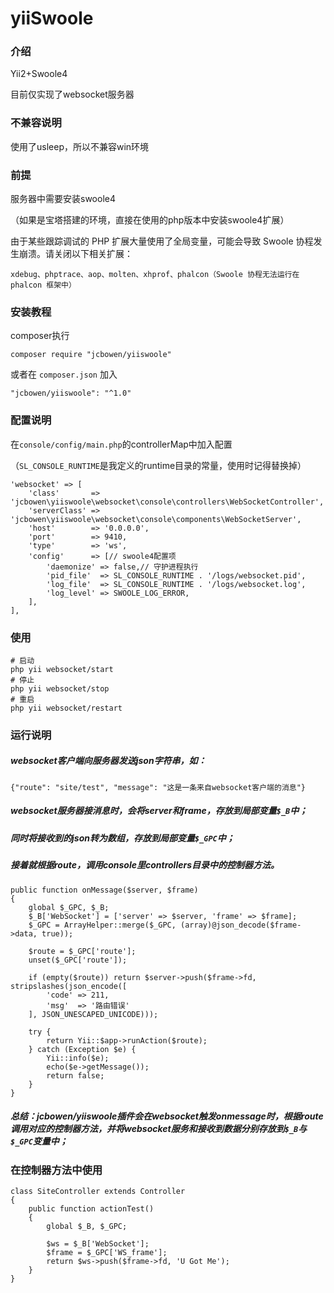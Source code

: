 # yiiSwoole

### 介绍

Yii2+Swoole4

目前仅实现了websocket服务器

### 不兼容说明

使用了usleep，所以不兼容win环境

### 前提

服务器中需要安装swoole4

（如果是宝塔搭建的环境，直接在使用的php版本中安装swoole4扩展）

由于某些跟踪调试的 PHP 扩展大量使用了全局变量，可能会导致 Swoole 协程发生崩溃。请关闭以下相关扩展：

```  
xdebug、phptrace、aop、molten、xhprof、phalcon（Swoole 协程无法运行在 phalcon 框架中）
```

### 安装教程

composer执行

```
composer require "jcbowen/yiiswoole"
```

或者在 `composer.json` 加入

```
"jcbowen/yiiswoole": "^1.0"
```

### 配置说明

在`console/config/main.php`的controllerMap中加入配置

（`SL_CONSOLE_RUNTIME`是我定义的runtime目录的常量，使用时记得替换掉）

```
'websocket' => [
    'class'       => 'jcbowen\yiiswoole\websocket\console\controllers\WebSocketController',
    'serverClass' => 'jcbowen\yiiswoole\websocket\console\components\WebSocketServer',
    'host'        => '0.0.0.0',
    'port'        => 9410,
    'type'        => 'ws',
    'config'      => [// swoole4配置项
        'daemonize' => false,// 守护进程执行
        'pid_file'  => SL_CONSOLE_RUNTIME . '/logs/websocket.pid',
        'log_file'  => SL_CONSOLE_RUNTIME . '/logs/websocket.log',
        'log_level' => SWOOLE_LOG_ERROR,
    ],
],
```

### 使用

```
# 启动 
php yii websocket/start
# 停止 
php yii websocket/stop
# 重启 
php yii websocket/restart
```

### 运行说明

##### websocket客户端向服务器发送json字符串，如：

```
{"route": "site/test", "message": "这是一条来自websocket客户端的消息"}
```
##### websocket服务器接消息时，会将server和frame，存放到局部变量```$_B```中；
##### 同时将接收到的json转为数组，存放到局部变量```$_GPC```中；
##### 接着就根据route，调用console里controllers目录中的控制器方法。
```
public function onMessage($server, $frame)
{
    global $_GPC, $_B;
    $_B['WebSocket'] = ['server' => $server, 'frame' => $frame];
    $_GPC = ArrayHelper::merge($_GPC, (array)@json_decode($frame->data, true));

    $route = $_GPC['route'];
    unset($_GPC['route']);

    if (empty($route)) return $server->push($frame->fd, stripslashes(json_encode([
        'code' => 211,
        'msg'  => '路由错误'
    ], JSON_UNESCAPED_UNICODE)));

    try {
        return Yii::$app->runAction($route);
    } catch (Exception $e) {
        Yii::info($e);
        echo($e->getMessage());
        return false;
    }
}

```

##### 总结：jcbowen/yiiswoole插件会在websocket触发onmessage时，根据route调用对应的控制器方法，并将websocket服务和接收到数据分别存放到```$_B```与```$_GPC```变量中；

### 在控制器方法中使用
```
class SiteController extends Controller
{
    public function actionTest()
    {
        global $_B, $_GPC;

        $ws = $_B['WebSocket'];
        $frame = $_GPC['WS_frame'];
        return $ws->push($frame->fd, 'U Got Me');
    }
}
```
